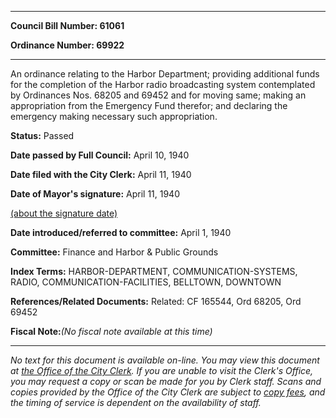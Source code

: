 

********

**Council Bill Number: 61061**
   
**Ordinance Number: 69922**
********

 An ordinance relating to the Harbor Department; providing additional funds for the completion of the Harbor radio broadcasting system contemplated by Ordinances Nos. 68205 and 69452 and for moving same; making an appropriation from the Emergency Fund therefor; and declaring the emergency making necessary such appropriation.

**Status:** Passed
   
**Date passed by Full Council:** April 10, 1940
   
**Date filed with the City Clerk:** April 11, 1940
   
**Date of Mayor's signature:** April 11, 1940
   
[(about the signature date)](/~public/approvaldate.htm)
   
   
   
**Date introduced/referred to committee:** April 1, 1940
   
**Committee:** Finance and Harbor & Public Grounds
   
   
**Index Terms:** HARBOR-DEPARTMENT, COMMUNICATION-SYSTEMS, RADIO, COMMUNICATION-FACILITIES, BELLTOWN, DOWNTOWN

**References/Related Documents:** Related: CF 165544, Ord 68205, Ord 69452

**Fiscal Note:**_(No fiscal note available at this time)_
********

_No text for this document is available on-line. You may view this document at [the Office of the City Clerk](http://www.seattle.gov/leg/clerk/contactUs.htm). If you are unable to visit the Clerk's Office, you may request a copy or scan be made for you by Clerk staff. Scans and copies provided by the Office of the City Clerk are subject to [copy fees](http://clerk.seattle.gov/~public/clerkfees.htm), and the timing of service is dependent on the availability of staff._

